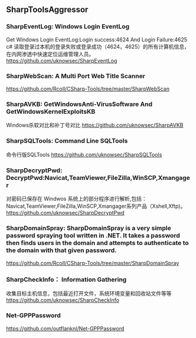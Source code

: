 ## SharpToolsAggressor



### SharpEventLog: Windows Login EventLog
  Get Windows Login EventLog:Login success:4624 And Login Failure:4625
  c# 读取登录过本机的登录失败或登录成功（4624，4625）的所有计算机信息，在内网渗透中快速定位运维管理人员。
  https://github.com/uknowsec/SharpEventLog
  
### SharpWebScan: A Multi Port Web Title Scanner
  https://github.com/RcoIl/CSharp-Tools/tree/master/SharpWebScan
  
  
### SharpAVKB: GetWindowsAnti-VirusSoftware And GetWindowsKernelExploitsKB
  Windows杀软对比和补丁号对比
  https://github.com/uknowsec/SharpAVKB
  
  
### SharpSQLTools: Command Line SQLTools
  命令行版SQLTools
  https://github.com/uknowsec/SharpSQLTools
  
  
### SharpDecryptPwd: DecryptPwd:Navicat,TeamViewer,FileZilla,WinSCP,Xmangager
  对密码已保存在 Windwos 系统上的部分程序进行解析,包括：Navicat,TeamViewer,FileZilla,WinSCP,Xmangager系列产品（Xshell,Xftp)。
  https://github.com/uknowsec/SharpDecryptPwd
  
  
### SharpDomainSpray: SharpDomainSpray is a very simple password spraying tool written in .NET. It takes a password then finds users in the domain and attempts to authenticate to the domain with that given password.
  https://github.com/RcoIl/CSharp-Tools/tree/master/SharpDomainSpray
  
  
### SharpCheckInfo： Information Gathering
  收集目标主机信息，包括最近打开文件，系统环境变量和回收站文件等等
  https://github.com/uknowsec/SharpCheckInfo
  
  
### Net-GPPPassword
  https://github.com/outflanknl/Net-GPPPassword

